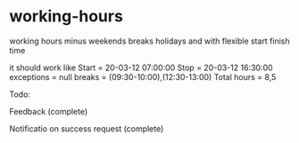 # working-hours
working hours minus weekends breaks holidays and with flexible start finish time

it should work like 
Start = 20-03-12 07:00:00
Stop = 20-03-12 16:30:00
exceptions = null
breaks = (09:30-10:00),(12:30-13:00)
Total hours = 8,5

Todo:

Feedback (complete)

Notificatio on success request  (complete)

